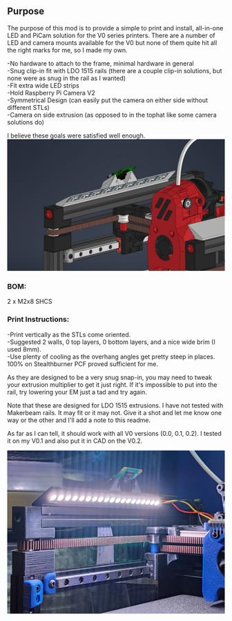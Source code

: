 ## Purpose

The purpose of this mod is to provide a simple to print and install, all-in-one LED and PiCam solution for the V0 series printers.  There are a number of LED and camera mounts available for the V0 but none of them quite hit all the right marks for me, so I made my own.

-No hardware to attach to the frame, minimal hardware in general<br>
-Snug clip-in fit with LDO 1515 rails (there are a couple clip-in solutions, but none were as snug in the rail as I wanted)<br>
-Fit extra wide LED strips<br>
-Hold Raspberry Pi Camera V2<br>
-Symmetrical Design (can easily put the camera on either side without different STLs)<br>
-Camera on side extrusion (as opposed to in the tophat like some camera solutions do)

I believe these goals were satisfied well enough.  
![](IMG/LEDCam.png)

### BOM: <br>
2 x M2x8 SHCS<br> 

### Print Instructions:<br>
-Print vertically as the STLs come oriented.<br>
-Suggested 2 walls, 0 top layers, 0 bottom layers, and a nice wide brim (I used 8mm).<br>
-Use plenty of cooling as the overhang angles get pretty steep in places.  100% on Stealthburner PCF proved sufficient for me.<br>

As they are designed to be a very snug snap-in, you may need to tweak your extrusion multiplier to get it just right.  If it's impossible to put into the rail, try lowering your EM just a tad and try again.  

Note that these are designed for LDO 1515 extrusions.  I have not tested with Makerbeam rails.  It may fit or it may not.  Give it a shot and let me know one way or the other and I'll add a note to this readme.<br>

As far as I can tell, it should work with all V0 versions (0.0, 0.1, 0.2).  I tested it on my V0.1 and also put it in CAD on the V0.2.  

![](IMG/Installed.jpg)
